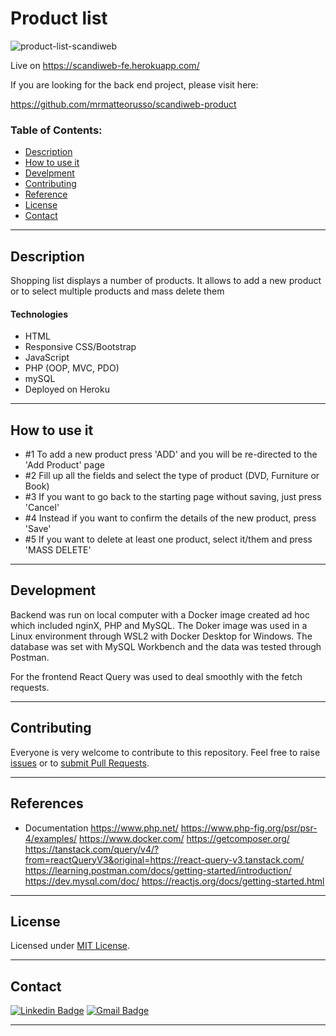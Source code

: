 # Product list

![product-list-scandiweb](https://user-images.githubusercontent.com/80893528/174781964-57467ea2-8c3b-46c9-aa13-9121f1d47927.gif)

Live on https://scandiweb-fe.herokuapp.com/

If you are looking for the back end project, please visit here:

https://github.com/mrmatteorusso/scandiweb-product

### Table of Contents:

- [Description](#description)
- [How to use it](#how-to-use-it)
- [Develpment](#how-to-use-it)
- [Contributing](#contributing)
- [Reference](#reference)
- [License](#license)
- [Contact](#contact)

---

## Description

Shopping list displays a number of products. It allows to add a new product or to select multiple products and mass delete them

#### Technologies

- HTML
- Responsive CSS/Bootstrap
- JavaScript
- PHP (OOP, MVC, PDO)
- mySQL
- Deployed on Heroku

---

## How to use it

- #1 To add a new product press 'ADD' and you will be re-directed to the 'Add Product' page
- #2 Fill up all the fields and select the type of product (DVD, Furniture or Book)
- #3 If you want to go back to the starting page without saving, just press 'Cancel'
- #4 Instead if you want to confirm the details of the new product, press 'Save'
- #5 If you want to delete at least one product, select it/them and press 'MASS DELETE'

---

## Development

Backend was run on local computer with a Docker image created ad hoc which included nginX, PHP and MySQL. The Doker image was used in a Linux environment through WSL2 with Docker Desktop for Windows. The database was set with MySQL Workbench and the data was tested through Postman.

For the frontend React Query was used to deal smoothly with the fetch requests.

---

## Contributing

Everyone is very welcome to contribute to this repository. Feel free to raise [issues](https://github.com/mrmatteorusso/Team-Generator/issues) or to [submit Pull Requests](https://github.com/mrmatteorusso/Team-Generator/pulls).

---

## References

- Documentation
  https://www.php.net/
  https://www.php-fig.org/psr/psr-4/examples/
  https://www.docker.com/
  https://getcomposer.org/
  https://tanstack.com/query/v4/?from=reactQueryV3&original=https://react-query-v3.tanstack.com/
  https://learning.postman.com/docs/getting-started/introduction/
  https://dev.mysql.com/doc/
  https://reactjs.org/docs/getting-started.html

---

## License

Licensed under [MIT License](http://opensource.org/licenses/MIT).

---

## Contact

[![Linkedin Badge](https://img.shields.io/badge/-Matteo_Russo-blue?style=flat-square&logo=Linkedin&logoColor=white&link=https://www.linkedin.com/in/mrmatteorusso//)](https://www.linkedin.com/in/mrmatteorusso/) [![Gmail Badge](https://img.shields.io/badge/-mrmatteorusso@gmail.com-c14438?style=flat-square&logo=Gmail&logoColor=white&link=mailto:mrmatteorusso@gmail.com)](mailto:mrmatteorusso@gmail.com)

---
